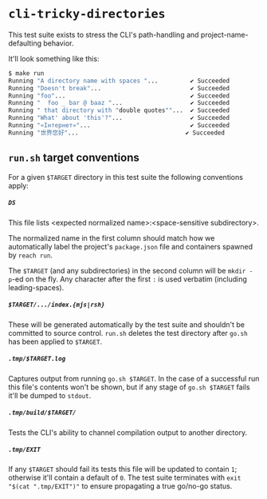 # `cli-tricky-directories`

This test suite exists to stress the CLI's path-handling and project-name-defaulting behavior.

It'll look something like this:
```sh
$ make run
Running "A directory name with spaces "...         ✔ Succeeded
Running "Doesn't break"...                         ✔ Succeeded
Running "foo"...                                   ✔ Succeeded
Running "  foo _ bar @ baaz "...                   ✔ Succeeded
Running " that directory with "double quotes""...  ✔ Succeeded
Running "What' about 'this'?"...                   ✔ Succeeded
Running "«Інтернет»"...                            ✔ Succeeded
Running "世界您好"...                              ✔ Succeeded

```

## `run.sh` target conventions

For a given `$TARGET` directory in this test suite the following conventions apply:

##### **`DS`**
This file lists \<expected normalized name\>:\<space-sensitive subdirectory\>.

The normalized name in the first column should match how we automatically label the project's `package.json` file and containers spawned by `reach run`.

The `$TARGET` (and any subdirectories) in the second column will be `mkdir -p`-ed on the fly.
Any character after the first `:` is used verbatim (including leading-spaces).

##### **`$TARGET/.../index.{mjs|rsh}`**
These will be generated automatically by the test suite and shouldn't be committed to source control.
`run.sh` deletes the test directory after `go.sh` has been applied to `$TARGET`.

##### **`.tmp/$TARGET.log`**
Captures output from running `go.sh $TARGET`.
In the case of a successful run this file's contents won't be shown, but if any stage of `go.sh $TARGET` fails it'll be dumped to `stdout`.

##### **`.tmp/build/$TARGET/`**
Tests the CLI's ability to channel compilation output to another directory.

##### **`.tmp/EXIT`**
If any `$TARGET` should fail its tests this file will be updated to contain `1`; otherwise it'll contain a default of `0`.
The test suite terminates with `exit "$(cat ".tmp/EXIT")"` to ensure propagating a true go/no-go status.
